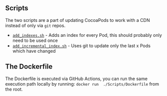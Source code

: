## Scripts

The two scripts are a part of updating CocoaPods to work with a CDN instead of only via
`git` repos.

- [`add_indexes.sh`](add_indexes.sh) - Adds an index for every Pod, this should probably only need to be used once
- [`add_incremental_index.sh`](add_incremental_index.sh) - Uses git to update only the last x Pods which have changed

## The Dockerfile 

The Dockerfile is executed via GitHub Actions, you can run the same execution path locally by running: `docker run  ./Scripts/Dockerfile` from the root.

